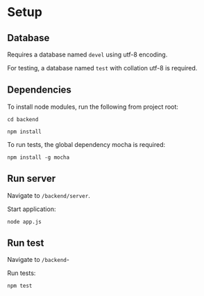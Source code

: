 # Setup

## Database
Requires a database named `devel` using utf-8 encoding.

For testing, a database named `test` with collation utf-8 is required.

## Dependencies
To install node modules, run the following from project root:

`cd backend`

`npm install`

To run tests, the global dependency mocha is required:

`npm install -g mocha`

## Run server
Navigate to `/backend/server`.

Start application:

`node app.js`

## Run test
Navigate to `/backend`-

Run tests:

`npm test`
